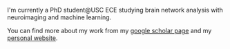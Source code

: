 I'm currently a PhD student@USC ECE studying brain network analysis with neuroimaging and machine learning. 

You can find more about my work from my [google scholar page](https://scholar.google.com/citations?user=Qwpjc14AAAAJ&hl=en) and my [personal website](https://perfectroc.com/).
